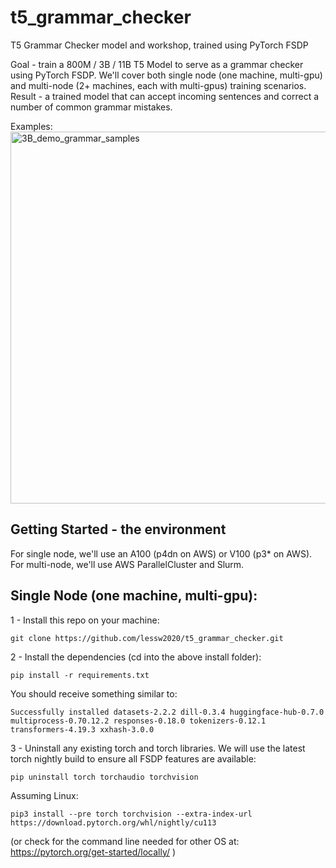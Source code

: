 # t5_grammar_checker
T5 Grammar Checker model and workshop, trained using PyTorch FSDP

Goal - train a 800M / 3B / 11B T5 Model to serve as a grammar checker using PyTorch FSDP.  We'll cover both single node (one machine, multi-gpu) and multi-node (2+ machines, each with multi-gpus) training scenarios.  
Result - a trained model that can accept incoming sentences and correct a number of common grammar mistakes.

Examples:</br>
<img width="595" alt="3B_demo_grammar_samples" src="https://user-images.githubusercontent.com/46302957/172918714-8b11944c-0268-4de7-b120-1f993edeb35b.png">



## Getting Started - the environment

For single node, we'll use an A100 (p4dn on AWS) or V100 (p3* on AWS).  
For multi-node, we'll use AWS ParallelCluster and Slurm. 

## Single Node (one machine, multi-gpu): 

1 - Install this repo on your machine:
~~~
git clone https://github.com/lessw2020/t5_grammar_checker.git
~~~

2 - Install the dependencies (cd into the above install folder):
~~~
pip install -r requirements.txt
~~~
You should receive something similar to:
~~~
Successfully installed datasets-2.2.2 dill-0.3.4 huggingface-hub-0.7.0 multiprocess-0.70.12.2 responses-0.18.0 tokenizers-0.12.1 transformers-4.19.3 xxhash-3.0.0
~~~~

3 - Uninstall any existing torch and torch libraries.  We will use the latest torch nightly build to ensure all FSDP features are available:
~~~
pip uninstall torch torchaudio torchvision
~~~

Assuming Linux:
~~~~
pip3 install --pre torch torchvision --extra-index-url https://download.pytorch.org/whl/nightly/cu113
~~~~
(or check for the command line needed for other OS at: https://pytorch.org/get-started/locally/ )





